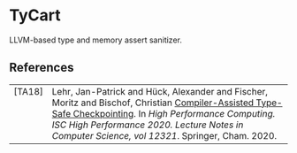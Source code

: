 # TyCart

LLVM-based type and memory assert sanitizer.

## References

<table style="border:0px">
<tr>
    <td valign="top"><a name="ref-typeart-2018"></a>[TA18]</td>
    <td>Lehr, Jan-Patrick and Hück, Alexander and Fischer, Moritz and Bischof, Christian
    <a href=https://doi.org/10.1007/978-3-030-59851-8_1>
    Compiler-Assisted Type-Safe Checkpointing</a>.
    In <i>High Performance Computing. ISC High Performance 2020. 
    Lecture Notes in Computer Science, vol 12321</i>.
    Springer, Cham. 2020.</td>
</tr>
</table>